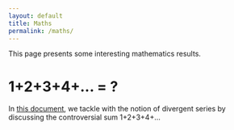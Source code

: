 ```yaml
---
layout: default
title: Maths
permalink: /maths/
---
```


This page presents some interesting mathematics results.

# 1+2+3+4+... = ?

In <a href="https://grfreche.github.io/pdfs/DivergentSeries.pdf" class="image fit">this document</a>, 
we tackle with the notion of divergent series by discussing the controversial sum 1+2+3+4+...

